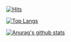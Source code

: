 [![Hits](https://hits.seeyoufarm.com/api/count/incr/badge.svg?url=https%3A%2F%2Fgithub.com%2Fsewonkimm%2Fsewonkimm.github.io&count_bg=%23000000&title_bg=%23F76712&icon=github.svg&icon_color=%23FFFFFF&title=hits&edge_flat=false)](https://hits.seeyoufarm.com)

[![Top Langs](https://github-readme-stats.vercel.app/api/top-langs/?username=sewonkimm&layout=compact&hide=java,cpp)](https://github.com/anuraghazra/github-readme-stats)

[![Anurag's github stats](https://github-readme-stats.vercel.app/api?username=sewonkimm&count_private=true&show_icons=true&theme=vue)](https://github.com/anuraghazra/github-readme-stats)
